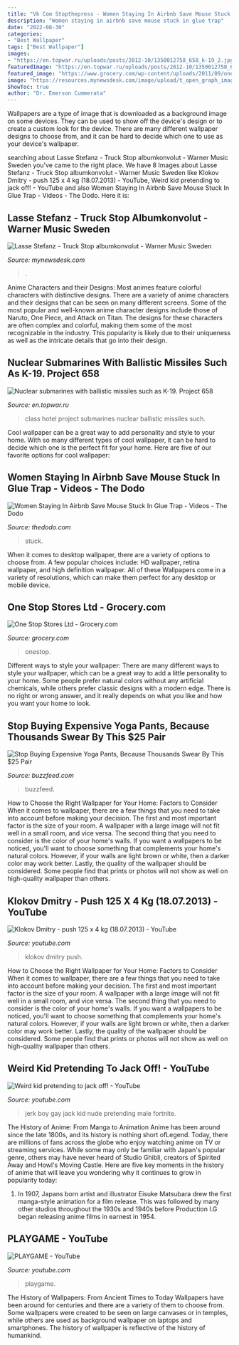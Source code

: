 ```yaml
---
title: "Vk Com Stopthepress - Women Staying In Airbnb Save Mouse Stuck In Glue Trap"
description: "Women staying in airbnb save mouse stuck in glue trap"
date: "2022-08-30"
categories:
- "Best Wallpaper"
tags: ["Best Wallpaper"]
images:
- "https://en.topwar.ru/uploads/posts/2012-10/1350012758_658_k-19_2.jpg"
featuredImage: "https://en.topwar.ru/uploads/posts/2012-10/1350012758_658_k-19_2.jpg"
featured_image: "https://www.grocery.com/wp-content/uploads/2011/09/onestop.jpg"
image: "https://resources.mynewsdesk.com/image/upload/t_open_graph_image/j3c7iqnblktbiwf8pawkg.jpg"
ShowToc: true
author: "Dr. Emerson Cummerata"
---
```



Wallpapers are a type of image that is downloaded as a background image on some devices. They can be used to show off the device's design or to create a custom look for the device. There are many different wallpaper designs to choose from, and it can be hard to decide which one to use as your device's wallpaper.

	

		
searching about Lasse Stefanz - Truck Stop albumkonvolut - Warner Music Sweden you've came to the right place. We have 8 Images about Lasse Stefanz - Truck Stop albumkonvolut - Warner Music Sweden like Klokov Dmitry - push 125 x 4 kg (18.07.2013) - YouTube, Weird kid pretending to jack off! - YouTube and also Women Staying In Airbnb Save Mouse Stuck In Glue Trap - Videos - The Dodo. Here it is:
		
    
## Lasse Stefanz - Truck Stop Albumkonvolut - Warner Music Sweden

<img loading=lazy src="https://resources.mynewsdesk.com/image/upload/t_open_graph_image/j3c7iqnblktbiwf8pawkg.jpg" onerror="this.onerror=null;this.src='https://tse4.mm.bing.net/th?id=OIP.T2AUxuo9lMvOn_jP6JurEgHaD4&amp;pid=15.1';" alt="Lasse Stefanz - Truck Stop albumkonvolut - Warner Music Sweden">

_Source: mynewsdesk.com_

>. 

	

Anime Characters and their Designs: Most animes feature colorful characters with distinctive designs.
There are a variety of anime characters and their designs that can be seen on many different screens. Some of the most popular and well-known anime character designs include those of Naruto, One Piece, and Attack on Titan. The designs for these characters are often complex and colorful, making them some of the most recognizable in the industry. This popularity is likely due to their uniqueness as well as the intricate details that go into their design.

    
## Nuclear Submarines With Ballistic Missiles Such As K-19. Project 658

<img loading=lazy src="https://en.topwar.ru/uploads/posts/2012-10/1350012758_658_k-19_2.jpg" onerror="this.onerror=null;this.src='https://tse3.mm.bing.net/th?id=OIP.Lo3BJWg0b3PAZGzPH8irRQHaE3&amp;pid=15.1';" alt="Nuclear submarines with ballistic missiles such as K-19. Project 658">

_Source: en.topwar.ru_

>class hotel project submarines nuclear ballistic missiles such. 

	

Cool wallpaper can be a great way to add personality and style to your home. With so many different types of cool wallpaper, it can be hard to decide which one is the perfect fit for your home. Here are five of our favorite options for cool wallpaper: 

    
## Women Staying In Airbnb Save Mouse Stuck In Glue Trap - Videos - The Dodo

<img loading=lazy src="https://assets3.thrillist.com/v1/image/2787098/1200x600/crop;" onerror="this.onerror=null;this.src='https://tse3.mm.bing.net/th?id=OIP._Fb_C_8M_IyqNiNJUYzEDwHaDt&amp;pid=15.1';" alt="Women Staying In Airbnb Save Mouse Stuck In Glue Trap - Videos - The Dodo">

_Source: thedodo.com_

>stuck. 

	

When it comes to desktop wallpaper, there are a variety of options to choose from. A few popular choices include: HD wallpaper, retina wallpaper, and high definition wallpaper. All of these Wallpapers come in a variety of resolutions, which can make them perfect for any desktop or mobile device. 

    
## One Stop Stores Ltd - Grocery.com

<img loading=lazy src="https://www.grocery.com/wp-content/uploads/2011/09/onestop.jpg" onerror="this.onerror=null;this.src='https://tse3.mm.bing.net/th?id=OIP.MuIfZnjDQD781z-9R13HZQHaFj&amp;pid=15.1';" alt="One Stop Stores Ltd - Grocery.com">

_Source: grocery.com_

>onestop. 

	

Different ways to style your wallpaper:
There are many different ways to style your wallpaper, which can be a great way to add a little personality to your home. Some people prefer natural colors without any artificial chemicals, while others prefer classic designs with a modern edge. There is no right or wrong answer, and it really depends on what you like and how you want your home to look.

    
## Stop Buying Expensive Yoga Pants, Because Thousands Swear By This $25 Pair

<img loading=lazy src="https://img.buzzfeed.com/buzzfeed-static/static/2019-04/26/9/enhanced/buzzfeed-prod-web-02/original-28707-1556285131-3.jpg?crop=1019:533;0,73" onerror="this.onerror=null;this.src='https://tse3.mm.bing.net/th?id=OIP.0AmvJTiLlqvO-77ob6PUcgHaD3&amp;pid=15.1';" alt="Stop Buying Expensive Yoga Pants, Because Thousands Swear By This $25 Pair">

_Source: buzzfeed.com_

>buzzfeed. 

	

How to Choose the Right Wallpaper for Your Home: Factors to Consider
When it comes to wallpaper, there are a few things that you need to take into account before making your decision. The first and most important factor is the size of your room. A wallpaper with a large image will not fit well in a small room, and vice versa. 
The second thing that you need to consider is the color of your home's walls. If you want a wallpapers to be noticed, you'll want to choose something that complements your home's natural colors. However, if your walls are light brown or white, then a darker color may work better. 
Lastly, the quality of the wallpaper should be considered. Some people find that prints or photos will not show as well on high-quality wallpaper than others.

    
## Klokov Dmitry - Push 125 X 4 Kg (18.07.2013) - YouTube

<img loading=lazy src="https://i.ytimg.com/vi/BXhPf1Q_XWQ/maxresdefault.jpg" onerror="this.onerror=null;this.src='https://tse2.mm.bing.net/th?id=OIP.vvbWiyvfacCaNgzjlRtMygHaEK&amp;pid=15.1';" alt="Klokov Dmitry - push 125 x 4 kg (18.07.2013) - YouTube">

_Source: youtube.com_

>klokov dmitry push. 

	

How to Choose the Right Wallpaper for Your Home: Factors to Consider
When it comes to wallpaper, there are a few things that you need to take into account before making your decision. The first and most important factor is the size of your room. A wallpaper with a large image will not fit well in a small room, and vice versa. 
The second thing that you need to consider is the color of your home's walls. If you want a wallpapers to be noticed, you'll want to choose something that complements your home's natural colors. However, if your walls are light brown or white, then a darker color may work better. 
Lastly, the quality of the wallpaper should be considered. Some people find that prints or photos will not show as well on high-quality wallpaper than others.

    
## Weird Kid Pretending To Jack Off! - YouTube

<img loading=lazy src="https://i.ytimg.com/vi/6AUMngjoj_4/maxresdefault.jpg" onerror="this.onerror=null;this.src='https://tse2.mm.bing.net/th?id=OIP.Sbw-4M9po_B4BpsbEhwgSQHaEK&amp;pid=15.1';" alt="Weird kid pretending to jack off! - YouTube">

_Source: youtube.com_

>jerk boy gay jack kid nude pretending male fortnite. 

	

The History of Anime: From Manga to Animation
Anime has been around since the late 1800s, and its history is nothing short ofLegend. Today, there are millions of fans across the globe who enjoy watching anime on TV or streaming services. While some may only be familiar with Japan's popular genre, others may have never heard of Studio Ghibli, creators of Spirited Away and Howl's Moving Castle. Here are five key moments in the history of anime that will leave you wondering why it continues to grow in popularity today:
1) In 1907, Japans born artist and illustrator Eisuke Matsubara drew the first manga-style animation for a film release. This was followed by many other studios throughout the 1930s and 1940s before Production I.G began releasing anime films in earnest in 1954.

    
## PLAYGAME - YouTube

<img loading=lazy src="https://yt3.ggpht.com/a/AATXAJxxt796XH81wTE1UoBYfiG25jgO2g-GVniK6w=s900-c-k-c0xffffffff-no-rj-mo" onerror="this.onerror=null;this.src='https://tse3.mm.bing.net/th?id=OIP.oPbavVY8tl1bSUidnPOL3wHaHa&amp;pid=15.1';" alt="PLAYGAME - YouTube">

_Source: youtube.com_

>playgame. 

	

The History of Wallpapers: From Ancient Times to Today
Wallpapers have been around for centuries and there are a variety of them to choose from. Some wallpapers were created to be seen on large canvases or in temples, while others are used as background wallpaper on laptops and smartphones. The history of wallpaper is reflective of the history of humankind.

